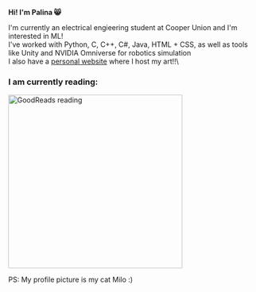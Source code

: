 **Hi! I'm Palina 😸**

I'm currently an electrical engieering student at Cooper Union and I'm interested in ML!\
I've worked with Python, C, C++, C#, Java, HTML + CSS, as well as tools like Unity and NVIDIA Omniverse for robotics simulation\
I also have a [personal website](https://polina4k.github.io/) where I host my art!!\

<h3 align="left">I am currently reading:</h3>
<a href="https://www.goodreads.com/user/show/45245510-palina-kuzmina">
  <img src="https://goodreads-readme.vercel.app/api/current?rssUrl=https://www.goodreads.com/user/updates_rss/45245510?key=sF8i9p7YFCkjogR4RjW-awLiYHTdm_YaSdN7tmlMEPMcBDHA" alt="GoodReads reading" width="350" />
</a>

PS: My profile picture is my cat Milo :)
